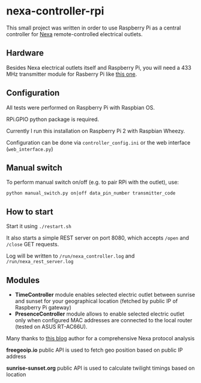# nexa-controller-rpi

This small project was written in order to use Raspberry Pi as a central controller
for [Nexa](http://www.nexa.se/PE3-komplett-set-2.htm) remote-controlled electrical outlets.

## Hardware
Besides Nexa electrical outlets itself and Raspberry Pi, you will need a 433 MHz transmitter module
for Rasberry Pi like [this one](http://www.kjell.com/sortiment/el/elektronik/fjarrstyrning/433-mhz-sandarmodul-p88901).

## Configuration
All tests were performed on Raspberry Pi with Raspbian OS.

RPi.GPIO python package is required.

Currently I run this installation on Raspberry Pi 2 with Raspbian Wheezy.

Configuration can be done via `controller_config.ini` or the web interface (`web_interface.py`)

## Manual switch
To perform manual switch on/off (e.g. to pair RPi with the outlet), use:

`python manual_switch.py on|off data_pin_number transmitter_code`

## How to start
Start it using `./restart.sh`

It also starts a simple REST server on port 8080, which accepts `/open` and `/close` GET requests.

Log will be written to `/run/nexa_controller.log` and `/run/nexa_rest_server.log`

## Modules
* **TimeController** module enables selected electric outlet between sunrise and sunset
for your geographical location (fetched by public IP of Raspberry Pi gateway)
* **PresenceController** module allows to enable selected electric outlet only when
configured MAC addresses are connected to the local router (tested on ASUS RT-AC66U).


Many thanks to [this blog](http://tech.jolowe.se/home-automation-rf-protocols/) author
for a comprehensive Nexa protocol analysis

**freegeoip.io** public API is used to fetch geo position based on public IP address

**sunrise-sunset.org** public API is used to calculate twilight timings based on location
